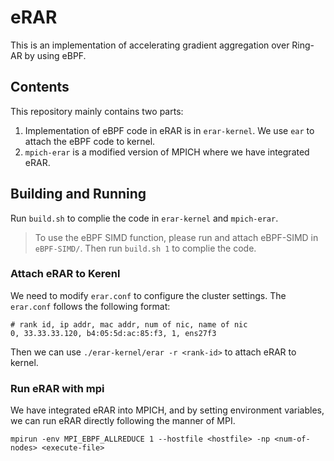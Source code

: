 # eRAR 
This is an implementation of accelerating gradient aggregation over Ring-AR by using eBPF.

## Contents
This repository mainly contains two parts:
1. Implementation of eBPF code in eRAR is in `erar-kernel`. We use `ear` to attach the eBPF code to kernel.
2. `mpich-erar` is a modified version of MPICH where we have integrated eRAR.

## Building and Running
Run `build.sh` to complie the code in `erar-kernel` and `mpich-erar`.

> To use the eBPF SIMD function, please run and attach eBPF-SIMD in `eBPF-SIMD/`. Then run `build.sh 1` to complie the code.

### Attach eRAR to Kerenl
We need to modify `erar.conf` to configure the cluster settings. The `erar.conf` follows the following format:
```
# rank id, ip addr, mac addr, num of nic, name of nic
0, 33.33.33.120, b4:05:5d:ac:85:f3, 1, ens27f3
```

Then we can use `./erar-kernel/erar -r <rank-id>` to attach eRAR to kernel.

### Run eRAR with mpi
We have integrated eRAR into MPICH, and by setting environment variables, we can run eRAR directly following the manner of MPI.
```
mpirun -env MPI_EBPF_ALLREDUCE 1 --hostfile <hostfile> -np <num-of-nodes> <execute-file>
```